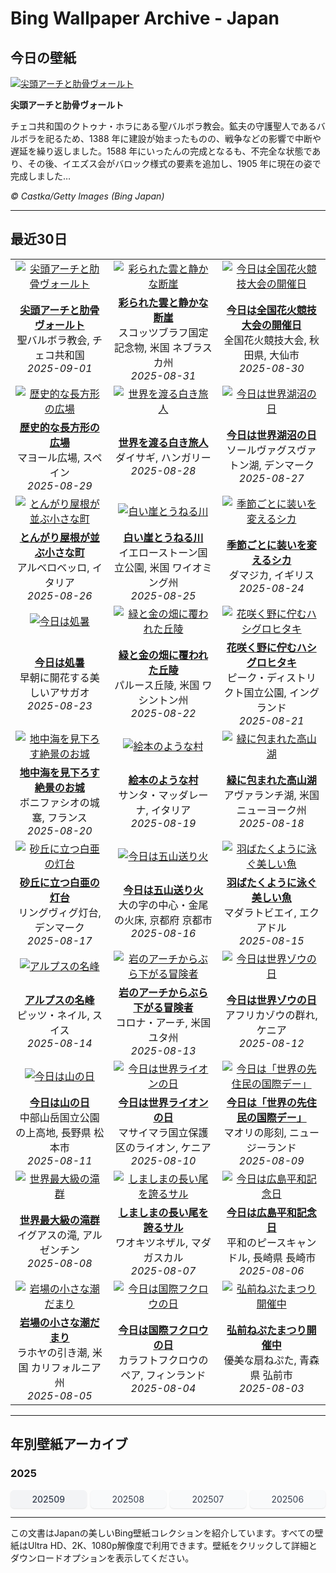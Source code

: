 # Bing Wallpaper Archive - Japan

## 今日の壁紙

[![尖頭アーチと肋骨ヴォールト](https://www.bing.com/th?id=OHR.SaintBarbaras_JA-JP5804029970_UHD.jpg&pid=hp&w=2560)](https://bing.codexun.com/jp/detail/20250901)

**尖頭アーチと肋骨ヴォールト**

チェコ共和国のクトゥナ・ホラにある聖バルボラ教会。鉱夫の守護聖人であるバルボラを祀るため、1388 年に建設が始まったものの、戦争などの影響で中断や遅延を繰り返しました。1588 年にいったんの完成となるも、不完全な状態であり、その後、イエズス会がバロック様式の要素を追加し、1905 年に現在の姿で完成しました…

*© Castka/Getty Images (Bing Japan)*

---

## 最近30日

| | | |
|:---:|:---:|:---:|
| [![尖頭アーチと肋骨ヴォールト](https://www.bing.com/th?id=OHR.SaintBarbaras_JA-JP5804029970_UHD.jpg&pid=hp&w=2560)](https://bing.codexun.com/jp/detail/20250901) | [![彩られた雲と静かな断崖](https://www.bing.com/th?id=OHR.ScottsBluff_JA-JP5785584590_UHD.jpg&pid=hp&w=2560)](https://bing.codexun.com/jp/detail/20250831) | [![今日は全国花火競技大会の開催日](https://www.bing.com/th?id=OHR.OmagariFireworks2025_JA-JP5692415884_UHD.jpg&pid=hp&w=2560)](https://bing.codexun.com/jp/detail/20250830) | 
| **[尖頭アーチと肋骨ヴォールト](https://bing.codexun.com/jp/detail/20250901)**<br>聖バルボラ教会, チェコ共和国<br>*2025-09-01* | **[彩られた雲と静かな断崖](https://bing.codexun.com/jp/detail/20250831)**<br>スコッツブラフ国定記念物, 米国 ネブラスカ州<br>*2025-08-31* | **[今日は全国花火競技大会の開催日](https://bing.codexun.com/jp/detail/20250830)**<br>全国花火競技大会, 秋田県, 大仙市<br>*2025-08-30* | 
| [![歴史的な長方形の広場](https://www.bing.com/th?id=OHR.PlazaMayor_JA-JP5661212297_UHD.jpg&pid=hp&w=2560)](https://bing.codexun.com/jp/detail/20250829) | [![世界を渡る白き旅人](https://www.bing.com/th?id=OHR.WhiteEgret_JA-JP5628214526_UHD.jpg&pid=hp&w=2560)](https://bing.codexun.com/jp/detail/20250828) | [![今日は世界湖沼の日](https://www.bing.com/th?id=OHR.FaroeLake_JA-JP5563873968_UHD.jpg&pid=hp&w=2560)](https://bing.codexun.com/jp/detail/20250827) | 
| **[歴史的な長方形の広場](https://bing.codexun.com/jp/detail/20250829)**<br>マヨール広場, スペイン<br>*2025-08-29* | **[世界を渡る白き旅人](https://bing.codexun.com/jp/detail/20250828)**<br>ダイサギ, ハンガリー<br>*2025-08-28* | **[今日は世界湖沼の日](https://bing.codexun.com/jp/detail/20250827)**<br>ソールヴァグスヴァトン湖, デンマーク<br>*2025-08-27* | 
| [![とんがり屋根が並ぶ小さな町](https://www.bing.com/th?id=OHR.TrulliHouses_JA-JP5521004094_UHD.jpg&pid=hp&w=2560)](https://bing.codexun.com/jp/detail/20250826) | [![白い崖とうねる川](https://www.bing.com/th?id=OHR.YellowstoneRiver_JA-JP5485264478_UHD.jpg&pid=hp&w=2560)](https://bing.codexun.com/jp/detail/20250825) | [![季節ごとに装いを変えるシカ](https://www.bing.com/th?id=OHR.CervusDama_JA-JP5457977522_UHD.jpg&pid=hp&w=2560)](https://bing.codexun.com/jp/detail/20250824) | 
| **[とんがり屋根が並ぶ小さな町](https://bing.codexun.com/jp/detail/20250826)**<br>アルベロベッロ, イタリア<br>*2025-08-26* | **[白い崖とうねる川](https://bing.codexun.com/jp/detail/20250825)**<br>イエローストーン国立公園, 米国 ワイオミング州<br>*2025-08-25* | **[季節ごとに装いを変えるシカ](https://bing.codexun.com/jp/detail/20250824)**<br>ダマジカ, イギリス<br>*2025-08-24* | 
| [![今日は処暑](https://www.bing.com/th?id=OHR.Morningglory2025_JA-JP5429610056_UHD.jpg&pid=hp&w=2560)](https://bing.codexun.com/jp/detail/20250823) | [![緑と金の畑に覆われた丘陵](https://www.bing.com/th?id=OHR.PalouseWA_JA-JP5363056424_UHD.jpg&pid=hp&w=2560)](https://bing.codexun.com/jp/detail/20250822) | [![花咲く野に佇むハシグロヒタキ](https://www.bing.com/th?id=OHR.WheatearBird_JA-JP4532304114_UHD.jpg&pid=hp&w=2560)](https://bing.codexun.com/jp/detail/20250821) | 
| **[今日は処暑](https://bing.codexun.com/jp/detail/20250823)**<br>早朝に開花する美しいアサガオ<br>*2025-08-23* | **[緑と金の畑に覆われた丘陵](https://bing.codexun.com/jp/detail/20250822)**<br>パルース丘陵, 米国 ワシントン州<br>*2025-08-22* | **[花咲く野に佇むハシグロヒタキ](https://bing.codexun.com/jp/detail/20250821)**<br>ピーク・ディストリクト国立公園, イングランド<br>*2025-08-21* | 
| [![地中海を見下ろす絶景のお城](https://www.bing.com/th?id=OHR.CitadelBonifacio_JA-JP4122292062_UHD.jpg&pid=hp&w=2560)](https://bing.codexun.com/jp/detail/20250820) | [![絵本のような村](https://www.bing.com/th?id=OHR.SantaMaddalena_JA-JP3939499195_UHD.jpg&pid=hp&w=2560)](https://bing.codexun.com/jp/detail/20250819) | [![緑に包まれた高山湖](https://www.bing.com/th?id=OHR.AvalancheLake_JA-JP3739900372_UHD.jpg&pid=hp&w=2560)](https://bing.codexun.com/jp/detail/20250818) | 
| **[地中海を見下ろす絶景のお城](https://bing.codexun.com/jp/detail/20250820)**<br>ボニファシオの城塞, フランス<br>*2025-08-20* | **[絵本のような村](https://bing.codexun.com/jp/detail/20250819)**<br>サンタ・マッダレーナ, イタリア<br>*2025-08-19* | **[緑に包まれた高山湖](https://bing.codexun.com/jp/detail/20250818)**<br>アヴァランチ湖, 米国 ニューヨーク州<br>*2025-08-18* | 
| [![砂丘に立つ白亜の灯台](https://www.bing.com/th?id=OHR.LyngvigLighthouse_JA-JP3502925142_UHD.jpg&pid=hp&w=2560)](https://bing.codexun.com/jp/detail/20250817) | [![今日は五山送り火](https://www.bing.com/th?id=OHR.Okuribi2025_JA-JP4621795615_UHD.jpg&pid=hp&w=2560)](https://bing.codexun.com/jp/detail/20250816) | [![羽ばたくように泳ぐ美しい魚](https://www.bing.com/th?id=OHR.SpottedEagleRay_JA-JP3008170568_UHD.jpg&pid=hp&w=2560)](https://bing.codexun.com/jp/detail/20250815) | 
| **[砂丘に立つ白亜の灯台](https://bing.codexun.com/jp/detail/20250817)**<br>リングヴィグ灯台, デンマーク<br>*2025-08-17* | **[今日は五山送り火](https://bing.codexun.com/jp/detail/20250816)**<br>大の字の中心・金尾の火床, 京都府 京都市<br>*2025-08-16* | **[羽ばたくように泳ぐ美しい魚](https://bing.codexun.com/jp/detail/20250815)**<br>マダラトビエイ, エクアドル<br>*2025-08-15* | 
| [![アルプスの名峰](https://www.bing.com/th?id=OHR.PizNairPeak_JA-JP2425115607_UHD.jpg&pid=hp&w=2560)](https://bing.codexun.com/jp/detail/20250814) | [![岩のアーチからぶら下がる冒険者](https://www.bing.com/th?id=OHR.CoronaArch_JA-JP2223848865_UHD.jpg&pid=hp&w=2560)](https://bing.codexun.com/jp/detail/20250813) | [![今日は世界ゾウの日](https://www.bing.com/th?id=OHR.KenyaElephants_JA-JP2052759218_UHD.jpg&pid=hp&w=2560)](https://bing.codexun.com/jp/detail/20250812) | 
| **[アルプスの名峰](https://bing.codexun.com/jp/detail/20250814)**<br>ピッツ・ネイル, スイス<br>*2025-08-14* | **[岩のアーチからぶら下がる冒険者](https://bing.codexun.com/jp/detail/20250813)**<br>コロナ・アーチ, 米国 ユタ州<br>*2025-08-13* | **[今日は世界ゾウの日](https://bing.codexun.com/jp/detail/20250812)**<br>アフリカゾウの群れ, ケニア<br>*2025-08-12* | 
| [![今日は山の日](https://www.bing.com/th?id=OHR.MountainDay2025_JA-JP4443243001_UHD.jpg&pid=hp&w=2560)](https://bing.codexun.com/jp/detail/20250811) | [![今日は世界ライオンの日](https://www.bing.com/th?id=OHR.LionessKenya_JA-JP1487330341_UHD.jpg&pid=hp&w=2560)](https://bing.codexun.com/jp/detail/20250810) | [![今日は「世界の先住民の国際デー」](https://www.bing.com/th?id=OHR.MaoriRock_JA-JP1260630406_UHD.jpg&pid=hp&w=2560)](https://bing.codexun.com/jp/detail/20250809) | 
| **[今日は山の日](https://bing.codexun.com/jp/detail/20250811)**<br>中部山岳国立公園の上高地, 長野県 松本市<br>*2025-08-11* | **[今日は世界ライオンの日](https://bing.codexun.com/jp/detail/20250810)**<br>マサイマラ国立保護区のライオン, ケニア<br>*2025-08-10* | **[今日は「世界の先住民の国際デー」](https://bing.codexun.com/jp/detail/20250809)**<br>マオリの彫刻, ニュージーランド<br>*2025-08-09* | 
| [![世界最大級の滝群](https://www.bing.com/th?id=OHR.IguazuArgentina_JA-JP1040777979_UHD.jpg&pid=hp&w=2560)](https://bing.codexun.com/jp/detail/20250808) | [![しましまの長い尾を誇るサル](https://www.bing.com/th?id=OHR.BabyLemur_JA-JP3588561100_UHD.jpg&pid=hp&w=2560)](https://bing.codexun.com/jp/detail/20250807) | [![今日は広島平和記念日](https://www.bing.com/th?id=OHR.HiroshimaPeace2025_JA-JP3351733972_UHD.jpg&pid=hp&w=2560)](https://bing.codexun.com/jp/detail/20250806) | 
| **[世界最大級の滝群](https://bing.codexun.com/jp/detail/20250808)**<br>イグアスの滝, アルゼンチン<br>*2025-08-08* | **[しましまの長い尾を誇るサル](https://bing.codexun.com/jp/detail/20250807)**<br>ワオキツネザル, マダガスカル<br>*2025-08-07* | **[今日は広島平和記念日](https://bing.codexun.com/jp/detail/20250806)**<br>平和のピースキャンドル, 長崎県 長崎市<br>*2025-08-06* | 
| [![岩場の小さな潮だまり](https://www.bing.com/th?id=OHR.CaliforniaTidepool_JA-JP3202345029_UHD.jpg&pid=hp&w=2560)](https://bing.codexun.com/jp/detail/20250805) | [![今日は国際フクロウの日](https://www.bing.com/th?id=OHR.LaplandOwl_JA-JP2701506191_UHD.jpg&pid=hp&w=2560)](https://bing.codexun.com/jp/detail/20250804) | [![弘前ねぷたまつり開催中](https://www.bing.com/th?id=OHR.HirosakiNeputaFestival2025_JA-JP2869487998_UHD.jpg&pid=hp&w=2560)](https://bing.codexun.com/jp/detail/20250803) | 
| **[岩場の小さな潮だまり](https://bing.codexun.com/jp/detail/20250805)**<br>ラホヤの引き潮, 米国 カリフォルニア州<br>*2025-08-05* | **[今日は国際フクロウの日](https://bing.codexun.com/jp/detail/20250804)**<br>カラフトフクロウのペア, フィンランド<br>*2025-08-04* | **[弘前ねぷたまつり開催中](https://bing.codexun.com/jp/detail/20250803)**<br>優美な扇ねぷた, 青森県 弘前市<br>*2025-08-03* | 


---

## 年別壁紙アーカイブ

### 2025
<div style="display: grid; grid-template-columns: repeat(auto-fit, minmax(80px, 1fr)); gap: 6px; margin: 12px 0;">
<a href="https://bing.codexun.com/jp/archive/202509" style="padding: 6px 12px; font-size: 14px; border-radius: 6px; box-shadow: 0 1px 2px rgba(0,0,0,0.1); background-color: #f3f4f6; color: #374151; text-decoration: none; text-align: center; transition: background-color 0.2s ease; font-weight: 500;">202509</a>
<a href="https://bing.codexun.com/jp/archive/202508" style="padding: 6px 12px; font-size: 14px; border-radius: 6px; box-shadow: 0 1px 2px rgba(0,0,0,0.1); background-color: #f9fafb; color: #374151; text-decoration: none; text-align: center; transition: background-color 0.2s ease;">202508</a>
<a href="https://bing.codexun.com/jp/archive/202507" style="padding: 6px 12px; font-size: 14px; border-radius: 6px; box-shadow: 0 1px 2px rgba(0,0,0,0.1); background-color: #f9fafb; color: #374151; text-decoration: none; text-align: center; transition: background-color 0.2s ease;">202507</a>
<a href="https://bing.codexun.com/jp/archive/202506" style="padding: 6px 12px; font-size: 14px; border-radius: 6px; box-shadow: 0 1px 2px rgba(0,0,0,0.1); background-color: #f9fafb; color: #374151; text-decoration: none; text-align: center; transition: background-color 0.2s ease;">202506</a>
</div>



---

この文書はJapanの美しいBing壁紙コレクションを紹介しています。すべての壁紙はUltra HD、2K、1080p解像度で利用できます。壁紙をクリックして詳細とダウンロードオプションを表示してください。
